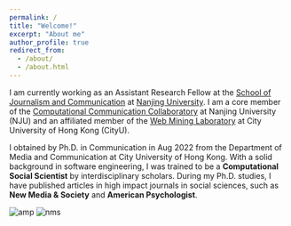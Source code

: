 ```yaml
---
permalink: /
title: "Welcome!"
excerpt: "About me"
author_profile: true
redirect_from: 
  - /about/
  - /about.html
---
```


I am currently working as an Assistant Research Fellow at the [School of Journalism and Communication](https://jc.nju.edu.cn/en9/main.htm) at [Nanjing University](https://www.nju.edu.cn/EN/main.htm). I am a core member of the [Computational Communication Collaboratory](https://computational-communication.com/) at Nanjing University (NJU) and an affiliated member of the [Web Mining Laboratory](http://weblab.com.cityu.edu.hk/blog/) at City University of Hong Kong (CityU). 

I obtained by Ph.D. in Communication in Aug 2022 from the Department of Media and Communication at City University of Hong Kong. With a solid background in software engineering, I was trained to be a **Computational Social Scientist** by interdisciplinary scholars. During my Ph.D. studies, I have published articles in high impact journals in social sciences, such as **New Media & Society** and **American Psychologist**. 

![amp](https://user-images.githubusercontent.com/13479560/192248602-d9331847-e450-4c34-a465-204e682620a4.png)
![nms](https://user-images.githubusercontent.com/13479560/190389298-a3b1924d-b6aa-4c48-b75a-151f8b40d45e.png)

<script type='text/javascript' id='clustrmaps' src='//cdn.clustrmaps.com/map_v2.js?cl=ffffff&w=a&t=tt&d=1h3_yqLtidGBKa77va7G0NQLX5vIy9hsyF0ATc-N8GQ'></script>

<!-- <a class="twitter-timeline" href="https://twitter.com/jssyczc?ref_src=twsrc%5Etfw">Recent Tweets by Zhicong Chen</a> <script async src="https://platform.twitter.com/widgets.js" charset="utf-8"></script> -->
